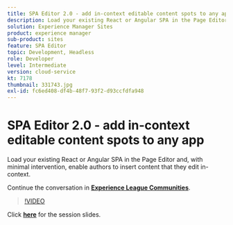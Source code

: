 ```yaml
---
title: SPA Editor 2.0 - add in-context editable content spots to any app
description: Load your existing React or Angular SPA in the Page Editor and, with minimal intervention, enable authors to insert content that they edit in-context. This session was delivered as part of Adobe Developers Live Content event.
solution: Experience Manager Sites
product: experience manager
sub-product: sites
feature: SPA Editor
topic: Development, Headless
role: Developer
level: Intermediate
version: cloud-service
kt: 7178
thumbnail: 331743.jpg
exl-id: fc6ed408-df4b-48f7-93f2-d93ccfdfa948
---
```

# SPA Editor 2.0 - add in-context editable content spots to any app 

Load your existing React or Angular SPA in the Page Editor and, with minimal intervention, enable authors to insert content that they edit in-context.

Continue the conversation in **[Experience League Communities](http://adobe.ly/36Yd3v6)**.

>[!VIDEO](https://video.tv.adobe.com/v/331743/?quality=12&learn=on&hidetitle=true)

Click **[here](/help/events/assets/spa-editor-2-0.pdf)** for the session slides.
